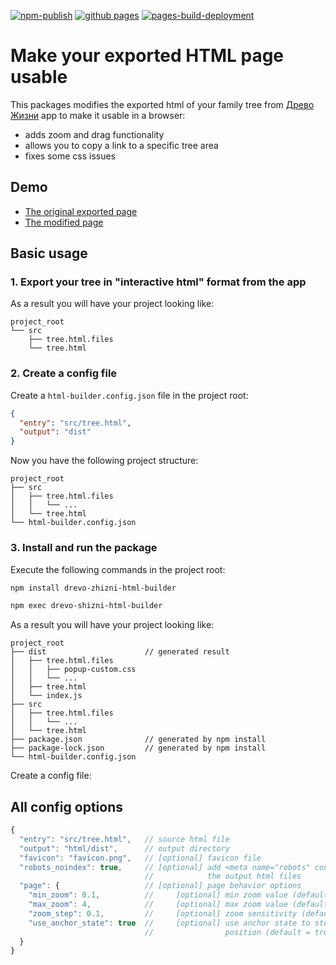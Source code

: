 [![npm-publish](https://github.com/cardinalby/drevo-zhizni-html-builder/actions/workflows/npm-publish.yml/badge.svg)](https://github.com/cardinalby/drevo-zhizni-html-builder/actions/workflows/npm-publish.yml)
[![github pages](https://github.com/cardinalby/drevo-zhizni-html-builder/actions/workflows/gh-pages.yml/badge.svg)](https://github.com/cardinalby/drevo-zhizni-html-builder/actions/workflows/gh-pages.yml)
[![pages-build-deployment](https://github.com/cardinalby/drevo-zhizni-html-builder/actions/workflows/pages/pages-build-deployment/badge.svg)](https://github.com/cardinalby/drevo-zhizni-html-builder/actions/workflows/pages/pages-build-deployment)

# Make your exported HTML page usable

This packages modifies the exported html of your family tree from [Древо Жизни](https://genery.com/ru/) app
to make it usable in a browser:
- adds zoom and drag functionality
- allows you to copy a link to a specific tree area
- fixes some css issues

## Demo

- [The original exported page](https://cardinalby.github.io/drevo-zhizni-html-builder/src/tree.html)
- [The modified page](https://cardinalby.github.io/drevo-zhizni-html-builder/dist/tree.html)

## Basic usage

### 1. Export your tree in "interactive html" format from the app

As a result you will have your project looking like:
```
project_root
└── src
    ├── tree.html.files
    └── tree.html
```

### 2. Create a config file

Create a `html-builder.config.json` file in the project root:

```json
{
  "entry": "src/tree.html",
  "output": "dist"
}
```

Now you have the following project structure:
```
project_root
├── src
│   ├── tree.html.files
│   │   └── ...
│   └── tree.html
└── html-builder.config.json
```

### 3. Install and run the package

Execute the following commands in the project root:

```bash
npm install drevo-zhizni-html-builder
```
```bash
npm exec drevo-shizni-html-builder
```

As a result you will have your project looking like:
```
project_root
├── dist                      // generated result
│   ├── tree.html.files
│   │   ├── popup-custom.css
│   │   └── ...
│   ├── tree.html
│   └── index.js   
├── src
│   ├── tree.html.files
│   │   └── ...
│   └── tree.html
├── package.json              // generated by npm install
├── package-lock.json         // generated by npm install
└── html-builder.config.json
```

Create a config file:

## All config options

```js
{
  "entry": "src/tree.html",   // source html file
  "output": "html/dist",      // output directory
  "favicon": "favicon.png",   // [optional] favicon file
  "robots_noindex": true,     // [optional] add <meta name="robots" content="noindex"> to 
                              //            the output html files
  "page": {                   // [optional] page behavior options
    "min_zoom": 0.1,          //     [optional] min zoom value (default = 0.1)
    "max_zoom": 4,            //     [optional] max zoom value (default = 4)
    "zoom_step": 0.1,         //     [optional] zoom sensitivity (default = 0.1)
    "use_anchor_state": true  //     [optional] use anchor state to store current zoom and 
                              //                position (default = true)
  }
}
```